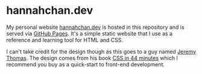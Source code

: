 # hannahchan.dev

My personal website [hannahchan.dev](https://hannahchan.dev) is hosted in this repository and is served via [GitHub Pages](https://pages.github.com). It's a simple static website that I use as a reference and learning tool for HTML and CSS.

I can't take credit for the design though as this goes to a guy named [Jeremy Thomas](https://jgthms.com). The design comes from his book [CSS in 44 minutes](https://jgthms.com/css-in-44-minutes-ebook) which I recommend you buy as a quick-start to front-end development.
